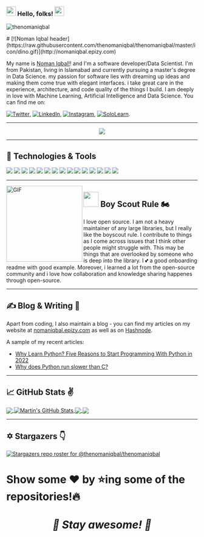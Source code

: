 
### <img src="https://emoji.discord.st/emojis/dc5dc637-3062-4bb8-a984-93823e531596.gif" width="25"> Hello, folks! <img src="https://emoji.discord.st/emojis/b50abf33-f700-4904-a952-d6a35188e350.gif" width="25">
<p align="left"> <img src="https://komarev.com/ghpvc/?username=thenomaniqbal&label=Views&color=blue&style=plastic" alt="thenomaniqbal" /> </p>
# [![Noman Iqbal header](https://raw.githubusercontent.com/thenomaniqbal/thenomaniqbal/master/icon/dino.gif)](http://nomaniqbal.epizy.com)

My name is [Noman Iqbal!](http://nomaniqbal.epizy.com/)! and I'm a software developer/Data Scientist. I'm from Pakistan, living in Islamabad and currently pursuing a master's degree in Data Science. my passion for software lies with dreaming up ideas and making them come true with elegant interfaces. i take great care in the experience, architecture, and code quality of the things I build. I am deeply in love with Machine Learning, Artificial Intelligence and Data Science. You can find me on: <br>

[![Twitter][1.1]][1], [![LinkedIn][3.2]][3], [![Instagram][4.2]][4], [![SoloLearn][5.2]][5].

---

<!-- Typing SVG by DenverCoder1 - https://github.com/DenverCoder1/readme-typing-svg -->
<p align="center">
  <a href="https://github.com/DenverCoder1/readme-typing-svg"><img src="https://readme-typing-svg.herokuapp.com?font=Garamond&color=%231FDC0F&lines=I+am+into+;Artificial+Intelligence;Data+Science;+Machine+Learning;Deep+Learning+;Big+Data;and;Computer+Vision&width=380&height=45"></a>
</p>

---

## 🔧 Technologies & Tools
![](https://img.shields.io/badge/OS-Linux-informational?style=flat&logo=linux&logoColor=white&color=2bbc8a)
![](https://img.shields.io/badge/IDE-Pycharm-informational?style=flat&logo=pycharm&logoColor=white&color=2bbc8a)
![](https://img.shields.io/badge/IDE-Visualstudio-informational?style=flat&logo=visualstudio&logoColor=white&color=2bbc8a)
![](https://img.shields.io/badge/Tools-SPSS-informational?style=flat&logo=ibm&logoColor=white&color=2bbc8a)
![](https://img.shields.io/badge/Tools-SQL-informational?style=flat&logo=microsoftsqlserver&logoColor=white&color=2bbc8a)
![](https://img.shields.io/badge/Tools-TobiiProLab-informational?style=flat&logo=eyeem&logoColor=white&color=2bbc8a)
![](https://img.shields.io/badge/PDP-Anaconda-informational?style=flat&logo=anaconda&logoColor=white&color=2bbc8a)
![](https://img.shields.io/badge/VIDE-JupyterNotebook-informational?style=flat&logo=jupyter&logoColor=white&color=2bbc8a)
![](https://img.shields.io/badge/Tools-Gitbash-informational?style=flat&logo=github&logoColor=white&color=2bbc8a)
![](https://img.shields.io/badge/Code-C++-informational?style=flat&logo=cplusplus&logoColor=white&color=2bbc8a)
![](https://img.shields.io/badge/Code-Python-informational?style=flat&logo=python&logoColor=white&color=2bbc8a)
![](https://img.shields.io/badge/Tech-MachineLearning-informational?style=flat&logo=python&logoColor=white&color=2bbc8a)
![](https://img.shields.io/badge/Tech-ComputerVision-informational?style=flat&logo=python&logoColor=white&color=2bbc8a)
![](https://img.shields.io/badge/Tech-DataScience-informational?style=flat&logo=teradata&logoColor=white&color=2bbc8a)
![](https://img.shields.io/badge/Tech-DataMining-informational?style=flat&logo=teradata&logoColor=white&color=2bbc8a)


---
 
 <p>
  <img align="left" alt="GIF" src="https://github.com/thenomaniqbal/thenomaniqbal/blob/master/icon/code.gif?raw=true" width="200" />
</p>

## <img src="https://raw.githubusercontent.com/thenomaniqbal/thenomaniqbal/master/icon/rockstar.gif" width="40px"> Boy Scout Rule 🏍️

I love open source.  I am not a heavy maintainer of any large libraries, but I really like the boyscout rule.  I contribute to things as I come across issues that I think other people might struggle with.  This may be things that are overlooked by someone who is deep into the library. I 💕 a good onboarding readme with good example. Moreover, i learned a lot from the open-source community and i love how collaboration and knowledge sharing happenes through open-source. 

---

## &#x270d; Blog & Writing 📕

Apart from coding, I also maintain a blog - you can find my articles on my website at [nomaniqbal.epizy.com](http://nomaniqbal.epizy.com/) as well as on [Hashnode](https://nomaniqbal.hashnode.dev/).

A sample of my recent articles:

<!-- BLOG-POST-LIST:START -->
- [Why Learn Python? Five Reasons to Start Programming With Python in 2022](https://nomaniqbal.hashnode.dev/why-learn-python-five-reasons-to-start-programming-with-python-in-2022)
- [Why does Python run slower than C?](https://nomaniqbal.hashnode.dev/why-does-python-run-slower-than-c)
<!-- BLOG-POST-LIST:END -->

---

## &#x1f4c8; GitHub Stats ✌️

<a href="https://github.com/thenomaniqbal/thenomaniqbal">
  <img align="center" src="https://github-readme-stats.vercel.app/api/top-langs/?username=thenomaniqbal&hide=java,html,tex&title_color=ffffff&text_color=c9cacc&icon_color=2bbc8a&bg_color=1d1f21&langs_count=5" />
</a>
<a href="https://github.com/thenomaniqbal/thenomaniqbal">
  <img align="center" src="https://github-readme-stats.vercel.app/api?username=thenomaniqbal&show_icons=true&line_height=27&count_private=true&title_color=ffffff&text_color=c9cacc&icon_color=2bbc8a&bg_color=1d1f21" alt="Martin's GitHub Stats" />
</a>

<a href="https://github.com/thenomaniqbal/thenomaniqbal">
  <img align="center" src="https://github-readme-stats.vercel.app/api/pin/?username=thenomaniqbal&repo=thenomaniqbal&title_color=ffffff&text_color=c9cacc&icon_color=2bbc8a&bg_color=1d1f21" />
</a>


<a href="https://github.com/thenomaniqbal/job-shop">
  <img align="center" src="https://github-readme-stats.vercel.app/api/pin/?username=thenomaniqbal&repo=job-shop&title_color=ffffff&text_color=c9cacc&icon_color=2bbc8a&bg_color=1d1f21" />
</a>    


---

## ✡️ Stargazers 👇

[![Stargazers repo roster for @thenomaniqbal/thenomaniqbal](https://reporoster.com/stars/thenomaniqbal/thenomaniqbal)](https://github.com/thenomaniqbal/thenomaniqbal/stargazers)

<h1> Show some ❤️ by ⭐ing some of the repositories!🔥 <h1>

<h1 align='center'><i>💪 Stay awesome! 🥰</i></h1>

<!-- links to social media icons -->

<!-- icons with padding -->

[2.1]: http://i.imgur.com/0o48UoR.png (github icon with padding)

<!-- icons without padding -->

[1.1]: https://raw.githubusercontent.com/thenomaniqbal/thenomaniqbal/master/icon/twitter.png (Twitter icon without padding)
[2.2]: http://i.imgur.com/9I6NRUm.png (github icon without padding)
[3.2]: https://raw.githubusercontent.com/thenomaniqbal/thenomaniqbal/master/icon/linkedin.png (LinkedIn icon without padding)
[4.2]: https://raw.githubusercontent.com/thenomaniqbal/thenomaniqbal/master/icon/instagram.png (Instagram icon without padding)
[5.2]: https://raw.githubusercontent.com/thenomaniqbal/thenomaniqbal/master/icon/sololearn.ico (Sololearn icon without padding)



<!-- links to your social media accounts -->

[1]: https://twitter.com/thenomaniqbal/
[2]: https://github.com/thenomaniqbal/
[3]: https://www.linkedin.com/in/thenomaniqbal/
[4]: https://instagram.com/thenomaniqbal/
[5]: https://www.sololearn.com/profile/14847321/



<!-- Resources -->
<!-- Icons: https://simpleicons.org/ -->
<!-- GitHub Stats: https://github.com/anuraghazra/github-readme-stats -->
<!-- Emojis: https://emojipedia.org/emoji/ -->
<!-- HTML Emojis: https://www.fileformat.info/index.htm -->
<!-- Shields: https://shields.io/ -->
<!-- Awesome GitHub Profile README: https://github.com/abhisheknaiidu/awesome-github-profile-readme -->

